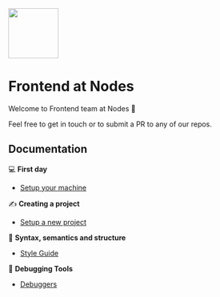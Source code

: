 <img src="https://user-images.githubusercontent.com/2675250/41720044-b9af0c5e-7559-11e8-994f-5b32ad428bd2.png" width="100"/> 

# Frontend at Nodes
Welcome to Frontend team at Nodes :wave:

Feel free to get in touch or to submit a PR to any of our repos.

## Documentation
:computer: **First day**
  - [Setup your machine](Documentation/setup-your-machine.md)


✍️ **Creating a project**
  - [Setup a new project](Documentation/setup-a-new-project.md)
  

:sunflower: **Syntax, semantics and structure**
  - [Style Guide](Documentation/style-guide.md)
  
:wrench: **Debugging Tools**
  - [Debuggers](Documentation/debugging.md)

